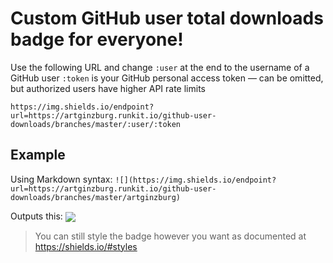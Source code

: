 # Custom GitHub user total downloads badge for everyone!

Use the following URL and change `:user` at the end to the username of a GitHub user
`:token` is your GitHub personal access token — can be omitted, but authorized users have higher API rate limits

```
https://img.shields.io/endpoint?url=https://artginzburg.runkit.io/github-user-downloads/branches/master/:user/:token
```

## Example

Using Markdown syntax:
`![](https://img.shields.io/endpoint?url=https://artginzburg.runkit.io/github-user-downloads/branches/master/artginzburg)`

Outputs this:
<sub>![](https://img.shields.io/endpoint?url=https://artginzburg.runkit.io/github-user-downloads/branches/master/artginzburg)</sub>

> You can still style the badge however you want as documented at https://shields.io/#styles
